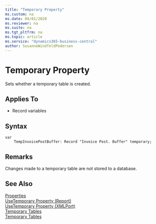 ```yaml
---
title: "Temporary Property"
ms.custom: na
ms.date: 04/01/2020
ms.reviewer: na
ms.suite: na
ms.tgt_pltfrm: na
ms.topic: article
ms.service: "dynamics365-business-central"
author: SusanneWindfeldPedersen
---
```


 

# Temporary Property
Sets whether a temporary table is created.  
  
## Applies To  
- Record variables  
  
## Syntax

```
var
    TempInvoicePostBuffer: Record "Invoice Post. Buffer" temporary;
```

## Remarks  
Changes made to a temporary table are not stored to a database.  
  
## See Also  
[Properties](devenv-properties.md)   
[UseTemporary Property (Report)](devenv-usetemporary-report-property.md)   
[UseTemporary Property (XMLPort)](devenv-usetemporary-xmlport-property.md)    
[Temporary Tables](devenv-temporary-tables.md)  
[Temporary Tables](devenv-temporary-tables.md)